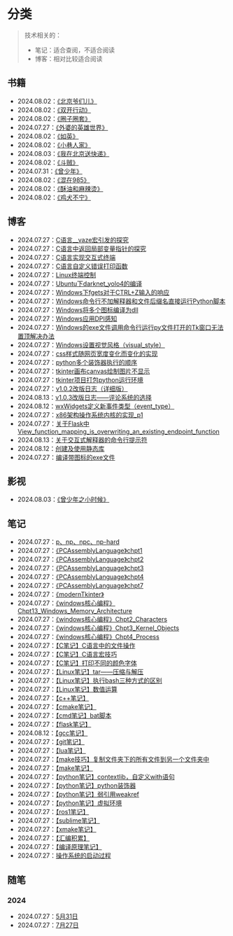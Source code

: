 # 分类
> 技术相关的：
> - 笔记：适合查阅，不适合阅读  
> - 博客：相对比较适合阅读  

## 书籍
- 2024.08.02：[《北京爷们儿》](《北京爷们儿》.html)
- 2024.08.02：[《双开行动》](《双开行动》.html)
- 2024.08.02：[《圈子圈套》](《圈子圈套》.html)
- 2024.07.27：[《外婆的英雄世界》](《外婆的英雄世界》.html)
- 2024.08.02：[《如英》](《如英》.html)
- 2024.08.02：[《小巷人家》](《小巷人家》.html)
- 2024.08.03：[《我在北京送快递》](《我在北京送快递》.html)
- 2024.08.02：[《斗贼》](《斗贼》.html)
- 2024.07.31：[《曾少年》](《曾少年》.html)
- 2024.08.02：[《混在985》](《混在985》.html)
- 2024.08.02：[《酥油和麻辣烫》](《酥油和麻辣烫》.html)
- 2024.08.02：[《鸡犬不宁》](《鸡犬不宁》.html)
## 博客
- 2024.07.27：[C语言__vaze宏引发的探究](C语言__vaze宏引发的探究.html)
- 2024.07.27：[C语言中返回局部变量指针的探究](C语言中返回局部变量指针的探究.html)
- 2024.07.27：[C语言实现交互式终端](C语言实现交互式终端.html)
- 2024.07.27：[C语言自定义错误打印函数](C语言自定义错误打印函数.html)
- 2024.07.27：[Linux终端控制](Linux终端控制.html)
- 2024.07.27：[Ubuntu下darknet_yolo4的编译](Ubuntu下darknet_yolo4的编译.html)
- 2024.07.27：[Windows下fgets对于CTRL+Z输入的响应](Windows下fgets对于CTRL+Z输入的响应.html)
- 2024.07.27：[Windows命令行不加解释器和文件后缀名直接运行Python脚本](Windows命令行不加解释器和文件后缀名直接运行Python脚本.html)
- 2024.07.27：[Windows将多个图标编译为dll](Windows将多个图标编译为dll.html)
- 2024.07.27：[Windows应用DPI感知](Windows应用DPI感知.html)
- 2024.07.27：[Windows的exe文件调用命令行运行py文件打开的Tk窗口无法置顶解决办法](Windows的exe文件调用命令行运行py文件打开的Tk窗口无法置顶解决办法.html)
- 2024.07.27：[Windows设置视觉风格（visual_style）](Windows设置视觉风格（visual_style）.html)
- 2024.07.27：[css样式随网页宽度变化而变化的实现](css样式随网页宽度变化而变化的实现.html)
- 2024.07.27：[python多个装饰器执行的顺序](python多个装饰器执行的顺序.html)
- 2024.07.27：[tkinter画布canvas绘制图片不显示](tkinter画布canvas绘制图片不显示.html)
- 2024.07.27：[tkinter项目打包python运行环境](tkinter项目打包python运行环境.html)
- 2024.07.27：[v1.0.2改版日志（详细版）](v1.0.2改版日志（详细版）.html)
- 2024.08.13：[v1.0.3改版日志——评论系统的选择](v1.0.3改版日志——评论系统的选择.html)
- 2024.08.12：[wxWidgets定义新事件类型（event_type）](wxWidgets定义新事件类型（event_type）.html)
- 2024.07.27：[x86架构操作系统内核的实现_p1](x86架构操作系统内核的实现_p1.html)
- 2024.07.27：[关于Flask中View_function_mapping_is_overwriting_an_existing_endpoint_function](关于Flask中View_function_mapping_is_overwriting_an_existing_endpoint_function.html)
- 2024.08.13：[关于交互式解释器的命令行提示符](关于交互式解释器的命令行提示符.html)
- 2024.08.12：[创建及使用静态库](创建及使用静态库.html)
- 2024.07.27：[编译带图标的exe文件](编译带图标的exe文件.html)
## 影视
- 2024.08.03：[《曾少年之小时候》](《曾少年之小时候》.html)
## 笔记
- 2024.07.27：[p、np、npc、np-hard](p、np、npc、np-hard.html)
- 2024.07.27：[《PCAssemblyLanguage》chpt1](《PCAssemblyLanguage》chpt1.html)
- 2024.07.27：[《PCAssemblyLanguage》chpt2](《PCAssemblyLanguage》chpt2.html)
- 2024.07.27：[《PCAssemblyLanguage》chpt3](《PCAssemblyLanguage》chpt3.html)
- 2024.07.27：[《PCAssemblyLanguage》chpt4](《PCAssemblyLanguage》chpt4.html)
- 2024.07.27：[《PCAssemblyLanguage》chpt7](《PCAssemblyLanguage》chpt7.html)
- 2024.07.27：[《modernTkinter》](《modernTkinter》.html)
- 2024.07.27：[《windows核心编程》Chpt13_Windows_Memory_Architecture](《windows核心编程》Chpt13_Windows_Memory_Architecture.html)
- 2024.07.27：[《windows核心编程》Chpt2_Characters](《windows核心编程》Chpt2_Characters.html)
- 2024.07.27：[《windows核心编程》Chpt3_Kernel_Objects](《windows核心编程》Chpt3_Kernel_Objects.html)
- 2024.07.27：[《windows核心编程》Chpt4_Process](《windows核心编程》Chpt4_Process.html)
- 2024.07.27：[【C笔记】C语言中的文件操作](【C笔记】C语言中的文件操作.html)
- 2024.07.27：[【C笔记】C语言宏技巧](【C笔记】C语言宏技巧.html)
- 2024.07.27：[【C笔记】打印不同的颜色字体](【C笔记】打印不同的颜色字体.html)
- 2024.07.27：[【Linux笔记】tar——压缩与解压](【Linux笔记】tar——压缩与解压.html)
- 2024.07.27：[【Linux笔记】执行bash三种方式的区别](【Linux笔记】执行bash三种方式的区别.html)
- 2024.07.27：[【Linux笔记】数值运算](【Linux笔记】数值运算.html)
- 2024.07.27：[【c++笔记】](【c++笔记】.html)
- 2024.07.27：[【cmake笔记】](【cmake笔记】.html)
- 2024.07.27：[【cmd笔记】bat脚本](【cmd笔记】bat脚本.html)
- 2024.07.27：[【flask笔记】](【flask笔记】.html)
- 2024.08.12：[【gcc笔记】](【gcc笔记】.html)
- 2024.07.27：[【git笔记】](【git笔记】.html)
- 2024.07.27：[【lua笔记】](【lua笔记】.html)
- 2024.07.27：[【make技巧】复制文件夹下的所有文件到另一个文件夹中](【make技巧】复制文件夹下的所有文件到另一个文件夹中.html)
- 2024.07.27：[【make笔记】](【make笔记】.html)
- 2024.07.27：[【python笔记】contextlib，自定义with语句](【python笔记】contextlib，自定义with语句.html)
- 2024.07.27：[【python笔记】python装饰器](【python笔记】python装饰器.html)
- 2024.07.27：[【python笔记】弱引用weakref](【python笔记】弱引用weakref.html)
- 2024.07.27：[【python笔记】虚拟环境](【python笔记】虚拟环境.html)
- 2024.07.27：[【ros1笔记】](【ros1笔记】.html)
- 2024.07.27：[【sublime笔记】](【sublime笔记】.html)
- 2024.07.27：[【xmake笔记】](【xmake笔记】.html)
- 2024.07.27：[【汇编积累】](【汇编积累】.html)
- 2024.07.27：[【编译原理笔记】](【编译原理笔记】.html)
- 2024.07.27：[操作系统的启动过程](操作系统的启动过程.html)
## 随笔
### 2024
- 2024.07.27：[5月31日](5月31日.html)
- 2024.07.27：[7月27日](7月27日.html)
